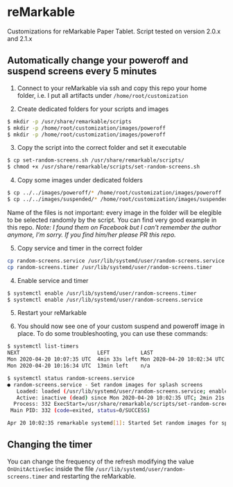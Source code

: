 # reMarkable
Customizations for reMarkable Paper Tablet.
Script tested on version 2.0.x and 2.1.x

## Automatically change your poweroff and suspend screens every 5 minutes

1. Connect to your reMarkable via ssh and copy this repo your home folder, i.e. I put all artifacts under `/home/root/customization`

2. Create dedicated folders for your scripts and images
```bash
$ mkdir -p /usr/share/remarkable/scripts
$ mkdir -p /home/root/customization/images/poweroff
$ mkdir -p /home/root/customization/images/poweroff
```
3. Copy the script into the correct folder and set it executable
```bash
$ cp set-random-screens.sh /usr/share/remarkable/scripts/
$ chmod +x /usr/share/remarkable/scripts/set-random-screens.sh
```

4. Copy some images under dedicated folders
```bash
$ cp ../../images/poweroff/* /home/root/customization/images/poweroff
$ cp ../../images/suspended/* /home/root/customization/images/suspended
```
Name of the files is not important: every image in the folder will be elegible to be selected randomly by the script. You can find very good example in this repo.
_Note: I found them on Facebook but I can't remember the author anymore, I'm sorry. If you find him/her please PR this repo._

5. Copy service and timer in the correct folder
```bash
cp random-screens.service /usr/lib/systemd/user/random-screens.service
cp random-screens.timer /usr/lib/systemd/user/random-screens.timer
```
4) Enable service and timer
```bash
$ systemctl enable /usr/lib/systemd/user/random-screens.timer
$ systemctl enable /usr/lib/systemd/user/random-screens.service
```
5) Restart your reMarkable

6) You should now see one of your custom suspend and poweroff image in place. To do some troubleshooting, you can use these commands:
```bash
$ systemctl list-timers
NEXT                         LEFT          LAST                         PASSED  UNIT                         ACTIVATES
Mon 2020-04-20 10:07:35 UTC  4min 33s left Mon 2020-04-20 10:02:34 UTC  26s ago random-screens.timer         random-screens.service
Mon 2020-04-20 10:16:34 UTC  13min left    n/a                          n/a     systemd-tmpfiles-clean.timer systemd-tmpfiles-clean.service

$ systemctl status random-screens.service
● random-screens.service - Set random images for splash screens
   Loaded: loaded (/usr/lib/systemd/user/random-screens.service; enabled; vendor preset: enabled)
   Active: inactive (dead) since Mon 2020-04-20 10:02:35 UTC; 2min 21s ago
  Process: 332 ExecStart=/usr/share/remarkable/scripts/set-random-screens.sh (code=exited, status=0/SUCCESS)
 Main PID: 332 (code=exited, status=0/SUCCESS)

Apr 20 10:02:35 remarkable systemd[1]: Started Set random images for splash screens.
```

## Changing the timer

You can change the frequency of the refresh modifying the value `OnUnitActiveSec` inside the file `/usr/lib/systemd/user/random-screens.timer` and restarting the reMarkable.
